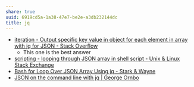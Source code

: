 ```yaml
---
share: true
uuid: 6919cd5a-1a38-47e7-be2e-a3db232144dc
title: jq
---
```

* [iteration - Output specific key value in object for each element in array with jq for JSON - Stack Overflow](https://stackoverflow.com/questions/35677309/output-specific-key-value-in-object-for-each-element-in-array-with-jq-for-json)
  * This one is the best answer
* [scripting - looping through JSON array in shell script - Unix & Linux Stack Exchange](https://unix.stackexchange.com/questions/477210/looping-through-json-array-in-shell-script)
* [Bash for Loop Over JSON Array Using jq - Stark & Wayne](https://www.starkandwayne.com/blog/bash-for-loop-over-json-array-using-jq/)
* [JSON on the command line with jq | George Ornbo](https://shapeshed.com/jq-json/)